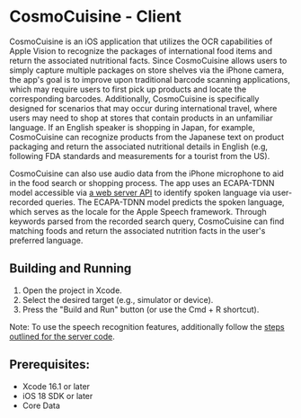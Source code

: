 # CosmoCuisine - Client

CosmoCuisine is an iOS application that utilizes the OCR capabilities of Apple Vision to recognize the packages of international food items and return the associated nutritional facts. Since CosmoCuisine allows users to simply capture multiple packages on store shelves via the iPhone camera, the app's goal is to improve upon traditional barcode scanning applications, which may require users to first pick up products and locate the corresponding barcodes. Additionally, CosmoCuisine is specifically designed for scenarios that may occur during international travel, where users may need to shop at stores that contain products in an unfamiliar language. If an English speaker is shopping in Japan, for example, CosmoCuisine can recognize products from the Japanese text on product packaging and return the associated nutritional details in English (e.g, following FDA standards and measurements for a tourist from the US).

CosmoCuisine can also use audio data from the iPhone microphone to aid in the food search or shopping process. The app uses an ECAPA-TDNN model accessible via [a web server API](https://github.com/teaden/CosmoCuisine-Server) to identify spoken language via user-recorded queries. The ECAPA-TDNN model predicts the spoken language, which serves as the locale for the Apple Speech framework. Through keywords parsed from the recorded search query, CosmoCuisine can find matching foods and return the associated nutrition facts in the user's preferred language.

## Building and Running

1. Open the project in Xcode.
2. Select the desired target (e.g., simulator or device).
3. Press the "Build and Run" button (or use the Cmd + R shortcut).

Note: To use the speech recognition features, additionally follow the [steps outlined for the server code](https://github.com/teaden/CosmoCuisine-Server).

## Prerequisites:

* Xcode 16.1 or later
* iOS 18 SDK or later
* Core Data
